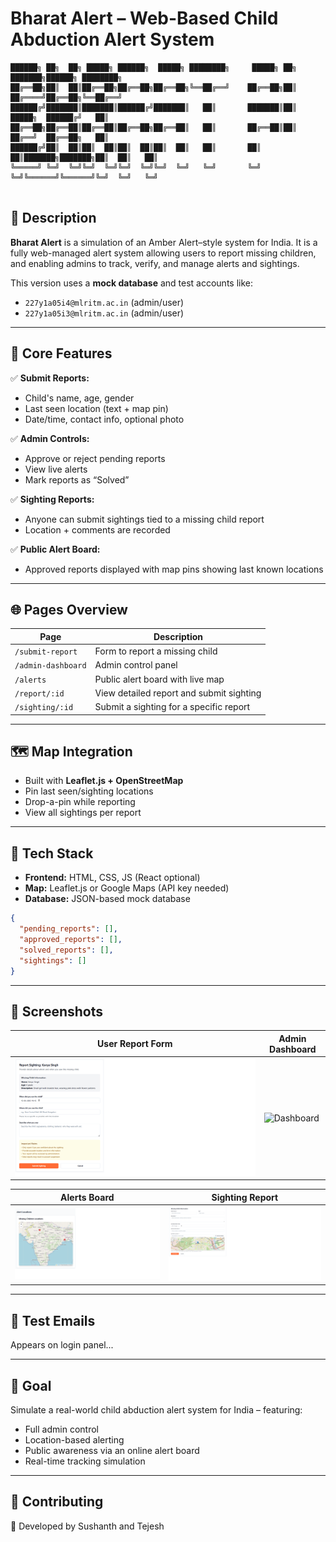 # Bharat Alert – Web-Based Child Abduction Alert System

```
██████╗ ██╗  ██╗ █████╗ ██████╗  █████╗ ████████╗     █████╗ ██╗     ███████╗██████╗ ████████╗
██╔══██╗██║  ██║██╔══██╗██╔══██╗██╔══██╗╚══██╔══╝    ██╔══██╗██║     ██╔════╝██╔══██╗╚══██╔══╝
██████╔╝███████║███████║██████╔╝███████║   ██║       ███████║██║     █████╗  ██████╔╝   ██║   
██╔══██╗██╔══██║██╔══██║██╔══██╗██╔══██║   ██║       ██╔══██║██║     ██╔══╝  ██╔══██╗   ██║   
██████╔╝██║  ██║██║  ██║██║  ██║██║  ██║   ██║       ██║  ██║███████╗███████╗██║  ██║   ██║   
╚═════╝ ╚═╝  ╚═╝╚═╝  ╚═╝╚═╝  ╚═╝╚═╝  ╚═╝   ╚═╝       ╚═╝  ╚═╝╚══════╝╚══════╝╚═╝  ╚═╝   ╚═╝   
                                                                                              
```

## 📝 Description

**Bharat Alert** is a simulation of an Amber Alert–style system for India. It is a fully web-managed alert system allowing users to report missing children, and enabling admins to track, verify, and manage alerts and sightings.

This version uses a **mock database** and test accounts like:
- `227y1a05i4@mlritm.ac.in` (admin/user)
- `227y1a05i3@mlritm.ac.in` (admin/user)

---

## 🌟 Core Features

✅ **Submit Reports:**  
- Child's name, age, gender  
- Last seen location (text + map pin)  
- Date/time, contact info, optional photo  

✅ **Admin Controls:**  
- Approve or reject pending reports  
- View live alerts  
- Mark reports as “Solved”  

✅ **Sighting Reports:**  
- Anyone can submit sightings tied to a missing child report  
- Location + comments are recorded  

✅ **Public Alert Board:**  
- Approved reports displayed with map pins showing last known locations  

---

## 🌐 Pages Overview

| Page | Description |
|------|-------------|
| `/submit-report` | Form to report a missing child |
| `/admin-dashboard` | Admin control panel |
| `/alerts` | Public alert board with live map |
| `/report/:id` | View detailed report and submit sighting |
| `/sighting/:id` | Submit a sighting for a specific report |

---

## 🗺️ Map Integration

- Built with **Leaflet.js + OpenStreetMap**
- Pin last seen/sighting locations
- Drop-a-pin while reporting
- View all sightings per report

---

## 🧪 Tech Stack

- **Frontend:** HTML, CSS, JS (React optional)
- **Map:** Leaflet.js or Google Maps (API key needed)
- **Database:** JSON-based mock database

```json
{
  "pending_reports": [],
  "approved_reports": [],
  "solved_reports": [],
  "sightings": []
}
```

---

## 📸 Screenshots

| User Report Form | Admin Dashboard |
|------------------|------------------|
| ![Form](screenshots/form.png) | ![Dashboard](screenshots/dashboard.png) |

| Alerts Board | Sighting Report |
|--------------|------------------|
| ![Alerts](screenshots/alerts.png) | ![Sighting](screenshots/sighting.png) |



---

## 📧 Test Emails

Appears on login panel...

---

## 🎯 Goal

Simulate a real-world child abduction alert system for India – featuring:

- Full admin control
- Location-based alerting
- Public awareness via an online alert board
- Real-time tracking simulation

---

## 🙌 Contributing

👥 Developed by Sushanth and Tejesh
